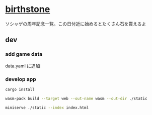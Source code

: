 # [birthstone](https://birthstone.web.app/)

ソシャゲの周年記念一覧。この日付近に始めるとたくさん石を貰えるよ

## dev

### add game data

data.yaml に追加

### develop app

```sh
cargo install

wasm-pack build --target web --out-name wasm --out-dir ./static

miniserve ./static --index index.html
```

